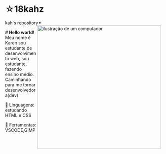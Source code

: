 # ☆18kahz
kah's repository✦
<img src="https://raw.githubusercontent.com/MicaelliMedeiros/micaellimedeiros/master/image/computer-illustration.png" alt="ilustração de um computador" min-width="400px" max-width="400px" width="400px" align="right">

<p align="left"> 
 <strong># Hello world!</strong> Meu nome é Karen sou estudante de desenvolvimento web, sou estudante, fazendo ensino médio. Caminhando para me tornar desenvolvedora(dev)
</p>

<p align="left">
  🐰 Linguagens: estudando HTML e CSS
</p>

<p align="left">
  💼 Ferramentas: VSCODE,GIMP
</p>
